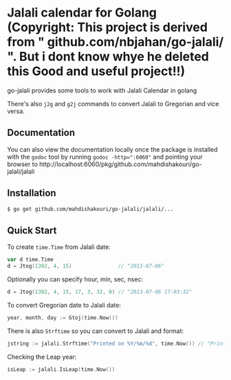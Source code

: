Jalali calendar for Golang
(Copyright: This project is derived from " github.com/nbjahan/go-jalali/ ". But i dont know whye he deleted this Good and useful project!!)
=======

go-jalali provides some tools to work with Jalali Calendar in golang

There's also `j2g` and `g2j` commands to convert Jalali to Gregorian and vice versa.

## Documentation
You can also view the documentation locally once the package is installed with
the `godoc` tool by running `godoc -http=":6060"` and pointing your browser to
http://localhost:6060/pkg/github.com/mahdishakouri/go-jalali/jalali

## Installation

```bash
$ go get github.com/mahdishakouri/go-jalali/jalali/...
```

## Quick Start

To create `time.Time` from Jalali date:

```Go
var d time.Time
d = Jtog(1392, 4, 15)               // "2013-07-06"
```

Optionally you can specify hour, min, sec, nsec:

```Go
d = Jtog(1392, 4, 15, 17, 3, 32, 0) // "2013-07-06 17:03:32"
```

To convert Gregorian date to Jalali date:

```Go
year, month, day := Gtoj(time.Now())
```

There is also `Strftime` so you can convert to Jalali and format:

```Go
jstring := jalali.Strftime("Printed on %Y/%m/%d", time.Now()) // "Printed on 1392/04/02"
```

Checking the Leap year:

```Go
isLeap := jalali.IsLeap(time.Now())
```
